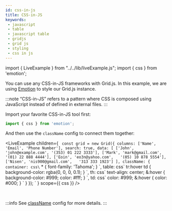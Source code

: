 ```yaml
---
id: css-in-js
title: CSS-in-JS
keywords:
 - javascript
 - table
 - javascript table
 - gridjs
 - grid js
 - styling
 - css in js
---
```


import { LiveExample } from "../../lib/liveExample.js";
import { css } from 'emotion';

You can use any CSS-in-JS frameworks with Grid.js. In this example, we are using [Emotion](https://emotion.sh/) to style
our Grid.js instance.

:::note
“CSS-in-JS” refers to a pattern where CSS is composed using JavaScript instead of defined in external files.
:::

Import your favorite CSS-in-JS tool first:

```js
import { css } from 'emotion';
```

And then use the `className` config to connect them together:

<LiveExample children={
`
const grid = new Grid({
  columns: ['Name', 'Email', 'Phone Number'],
  search: true,
  data: [
    ['John', 'john@example.com', '(353) 01 222 3333'],
    ['Mark', 'mark@gmail.com',   '(01) 22 888 4444'],
    ['Eoin', 'eo3n@yahoo.com',   '(05) 10 878 5554'],
    ['Nisen', 'nis900@gmail.com',   '313 333 1923']
  ],
  className: {
    container: css\`
      * {
        font-family: 'Tahoma';
      }
    \`,
    table: css\`
      tr:hover td {
        background-color: rgba(0, 0, 0, 0.1);
      }
    \`,
    th: css\`
      text-align: center;
      &:hover {
        background-color: #999;
        color: #fff;
      }
    \`,
    td: css\`
      color: #999;
      &:hover {
        color: #000;
      }
    \`
  }
});
`
} scope={{ css }} />

<br/>

:::info
See [className](./config/className.md) config for more details.
:::
